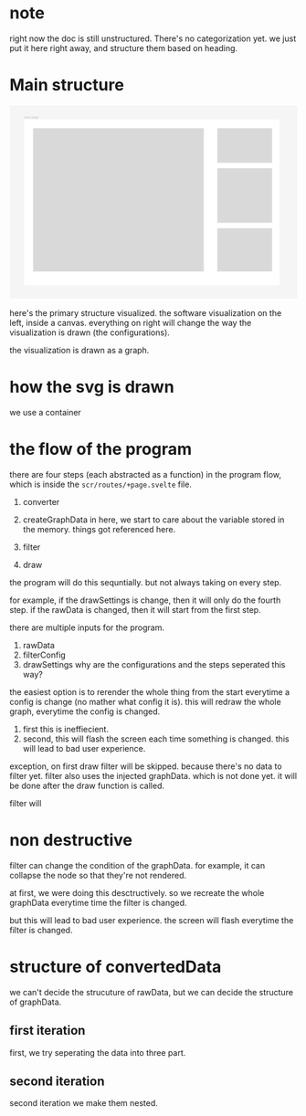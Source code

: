 # note

right now the doc is still unstructured. There's no categorization yet. we just put it here right away, and structure them based on heading.

# Main structure

![lofi main page](extras/image.png)

here's the primary structure visualized. the software visualization on the left, inside a canvas. everything on right will change the way the visualization is drawn (the configurations).

the visualization is drawn as a graph.

# how the svg is drawn

we use a container


# the flow of the program

there are four steps (each abstracted as a function) in the program flow, which is inside the `scr/routes/+page.svelte` file.

1. converter

2. createGraphData
in here, we start to care about the variable stored in the memory. things got referenced here. 

3. filter
4. draw

the program will do this sequntially. but not always taking on every step.

for example, if the drawSettings is change, then it will only do the fourth step. if the rawData is changed, then it will start from the first step.

there are multiple inputs for the program.

1. rawData
2. filterConfig
3. drawSettings
why are the configurations and the steps seperated this way?

the easiest option is to rerender the whole thing from the start everytime a config is change (no mather what config it is). this will redraw the whole graph, everytime the config is changed.

1.  first this is ineffiecient.
2.  second, this will flash the screen each time something is changed. this will lead to bad user experience.




exception, on first draw filter will be skipped. because there's no data to filter yet. filter also uses the injected graphData. which is not done yet. it will be done after the draw function is called.


filter will 



# non destructive
filter can change the condition of the graphData. for example, it can collapse the node so that they're not rendered.

at first, we were doing this desctructively. so we recreate the whole graphData everytime time the filter is changed. 

but this will lead to bad user experience. the screen will flash everytime the filter is changed.


# structure of convertedData
we can't decide the strucuture of rawData, but we can decide the structure of graphData.


## first iteration
first, we try seperating the data into three part. 



## second iteration
second iteration we make them nested.